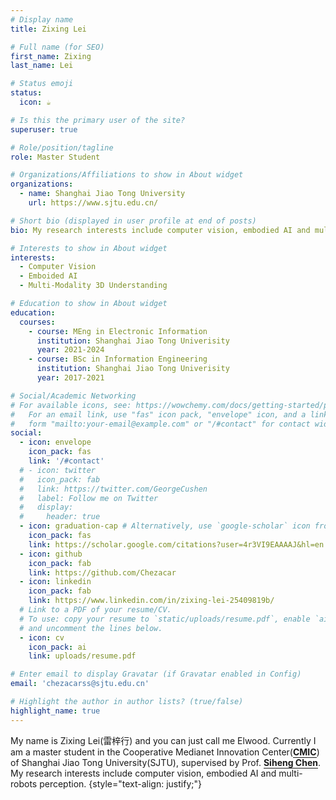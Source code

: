 ```yaml
---
# Display name
title: Zixing Lei

# Full name (for SEO)
first_name: Zixing
last_name: Lei

# Status emoji
status:
  icon: ☕️

# Is this the primary user of the site?
superuser: true

# Role/position/tagline
role: Master Student

# Organizations/Affiliations to show in About widget
organizations:
  - name: Shanghai Jiao Tong University
    url: https://www.sjtu.edu.cn/

# Short bio (displayed in user profile at end of posts)
bio: My research interests include computer vision, embodied AI and multi-modality 3D understanding.

# Interests to show in About widget
interests:
  - Computer Vision
  - Emboided AI
  - Multi-Modality 3D Understanding

# Education to show in About widget
education:
  courses:
    - course: MEng in Electronic Information
      institution: Shanghai Jiao Tong Univerisity
      year: 2021-2024
    - course: BSc in Information Engineering
      institution: Shanghai Jiao Tong Univerisity
      year: 2017-2021

# Social/Academic Networking
# For available icons, see: https://wowchemy.com/docs/getting-started/page-builder/#icons
#   For an email link, use "fas" icon pack, "envelope" icon, and a link in the
#   form "mailto:your-email@example.com" or "/#contact" for contact widget.
social:
  - icon: envelope
    icon_pack: fas
    link: '/#contact'
  # - icon: twitter
  #   icon_pack: fab
  #   link: https://twitter.com/GeorgeCushen
  #   label: Follow me on Twitter
  #   display:
  #     header: true
  - icon: graduation-cap # Alternatively, use `google-scholar` icon from `ai` icon pack
    icon_pack: fas
    link: https://scholar.google.com/citations?user=4r3VI9EAAAAJ&hl=en
  - icon: github
    icon_pack: fab
    link: https://github.com/Chezacar
  - icon: linkedin
    icon_pack: fab
    link: https://www.linkedin.com/in/zixing-lei-25409819b/
  # Link to a PDF of your resume/CV.
  # To use: copy your resume to `static/uploads/resume.pdf`, enable `ai` icons in `params.yaml`,
  # and uncomment the lines below.
  - icon: cv
    icon_pack: ai
    link: uploads/resume.pdf

# Enter email to display Gravatar (if Gravatar enabled in Config)
email: 'chezacarss@sjtu.edu.cn'

# Highlight the author in author lists? (true/false)
highlight_name: true
---
```


My name is Zixing Lei(雷梓行) and you can just call me Elwood. Currently I am a master student in the Cooperative Medianet Innovation Center(<strong style="font-weight: bold; color: black;"><a href="https://cmic.sjtu.edu.cn/EN/Default.aspx" style="text-decoration: none; word-wrap: break-word; font-weight: bold; border-bottom: 1px solid ;">CMIC</a></strong>) of Shanghai Jiao Tong University(SJTU), supervised by Prof. <a href="https://siheng-chen.github.io/" style="text-decoration: none; word-wrap: break-word; font-weight: bold; border-bottom: 1px solid;">Siheng Chen</a></strong>. My research interests include computer vision, embodied AI and multi-robots perception.
{style="text-align: justify;"}
